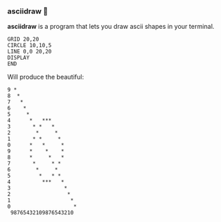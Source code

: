 ### asciidraw 🎨

**asciidraw** is a program that lets you draw ascii shapes in your terminal.

```
GRID 20,20
CIRCLE 10,10,5
LINE 0,0 20,20
DISPLAY
END
```

Will produce the beautiful:

```
9 *
8  *
7   *
6    *
5     *
4      *   ***
3       * *   *
2        *     *
1       * *     *
0      *   *     *
9      *    *    *
8      *     *   *
7       *     * *
6        *     *
5         *   * *
4          ***   *
3                 *
2                  *
1                   *
0                    *
 98765432109876543210
```
